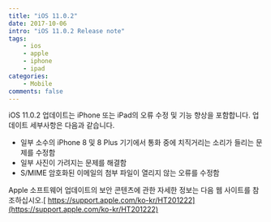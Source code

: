 ```yaml
---
title: "iOS 11.0.2"
date: 2017-10-06
intro: "iOS 11.0.2 Release note"
tags:
    - ios
    - apple
    - iphone
    - ipad
categories:
    - Mobile
comments: false
---
```


iOS 11.0.2 업데이트는 iPhone 또는 iPad의 오류 수정 및 기능 향상을 포함합니다. 업데이트 세부사항은 다음과 같습니다.

-   일부 소수의 iPhone 8 및 8 Plus 기기에서 통화 중에 치직거리는 소리가 들리는 문제를 수정함
-   일부 사진이 가려지는 문제를 해결함
-   S/MIME 암호화된 이메일의 첨부 파일이 열리지 않는 오류를 수정함

Apple 소프트웨어 업데이트의 보안 콘텐츠에 관한 자세한 정보는 다음 웹 사이트를 참조하십시오.[ https://support.apple.com/ko-kr/HT201222](https://support.apple.com/ko-kr/HT201222)
